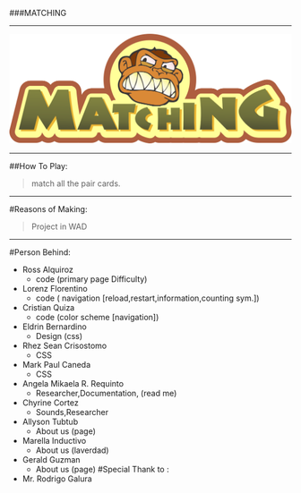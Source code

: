 ###MATCHING
___________
![logo](https://github.com/ng-matching/webapp/blob/master/images/logo.png)
___________

##How To Play:
 > match all the pair cards.
___________
#Reasons of Making:
 > Project in WAD
___________
#Person Behind:
 * Ross Alquiroz
    - code (primary page Difficulty)
 * Lorenz Florentino
    - code ( navigation [reload,restart,information,counting sym.])
 * Cristian Quiza
    - code (color scheme [navigation])
 * Eldrin Bernardino 
    - Design (css)
 * Rhez Sean Crisostomo
    - CSS
 * Mark Paul Caneda
    - CSS
 * Angela Mikaela R. Requinto
    - Researcher,Documentation, (read me)
 * Chyrine Cortez
    - Sounds,Researcher
 * Allyson Tubtub
    - About us (page)
 * Marella Inductivo
    - About us (laverdad)
 * Gerald Guzman
    - About us (page)
#Special Thank to :
 * Mr. Rodrigo Galura

